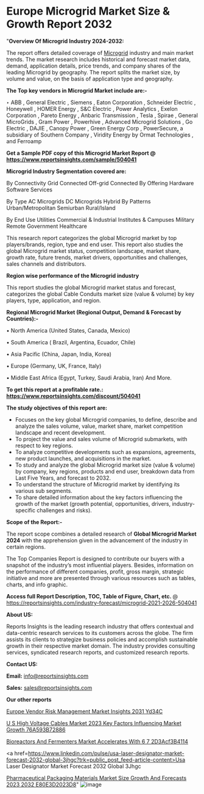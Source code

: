 # Europe Microgrid Market Size & Growth Report 2032

"<strong>Overview Of Microgrid Industry 2024-2032:</strong>

The report offers detailed coverage of <a href=https://www.reportsinsights.com/sample/504041>Microgrid</a> industry and main market trends. The market research includes historical and forecast market data, demand, application details, price trends, and company shares of the leading Microgrid by geography. The report splits the market size, by volume and value, on the basis of application type and geography.

<strong>The Top key vendors in Microgrid Market include are:- </strong>

‣ ABB , General Electric , Siemens , Eaton Corporation , Schneider Electric , Honeywell , HOMER Energy , S&C Electric , Power Analytics , Exelon Corporation , Pareto Energy , Anbaric Transmission , Tesla , Spirae , General MicroGrids , Gram Power , Powerhive , Advanced Microgrid Solutions , Go Electric , DAJIE , Canopy Power , Green Energy Corp , PowerSecure, a subsidiary of Southern Company , Viridity Energy by Ormat Technologies , and Ferroamp

<strong>Get a Sample PDF copy of this Microgrid Market Report </strong><strong>@ <a href=https://www.reportsinsights.com/sample/504041 style=color:#0000ff;>https://www.reportsinsights.com/sample/504041</a> </strong>

<strong>Microgrid Industry Segmentation covered are:</strong>

By Connectivity
Grid Connected
Off-grid Connected
By Offering
Hardware
Software
Services

By Type
AC Microgrids
DC Microgrids
Hybrid
By Patterns
Urban/Metropolitan
Semiurban
Rural/Island

By End Use
Utilities
Commercial & Industrial
Institutes & Campuses
Military
Remote
Government
Healthcare

This research report categorizes the global Microgrid market by top players/brands, region, type and end user. This report also studies the global Microgrid market status, competition landscape, market share, growth rate, future trends, market drivers, opportunities and challenges, sales channels and distributors.

<strong>Region wise performance of the Microgrid industry</strong><strong> </strong>

This report studies the global Microgrid market status and forecast, categorizes the global Cable Conduits market size (value &amp; volume) by key players, type, application, and region. 

<strong>Regional Microgrid Market (Regional Output, Demand &amp; Forecast by Countries):-</strong>

• North America (United States, Canada, Mexico)

• South America ( Brazil, Argentina, Ecuador, Chile)

• Asia Pacific (China, Japan, India, Korea)

• Europe (Germany, UK, France, Italy)

• Middle East Africa (Egypt, Turkey, Saudi Arabia, Iran) And More.

<strong>To get this report at a profitable rate.: <a href=https://www.reportsinsights.com/discount/504041 style=color:#0000ff;>https://www.reportsinsights.com/discount/504041</a></strong>

<strong>The study objectives of this report are:</strong>
<ul>
  <li>Focuses on the key global Microgrid companies, to define, describe and analyze the sales volume, value, market share, market competition landscape and recent development.</li>
  <li>To project the value and sales volume of Microgrid submarkets, with respect to key regions.</li>
  <li>To analyze competitive developments such as expansions, agreements, new product launches, and acquisitions in the market.</li>
  <li>To study and analyze the global Microgrid market size (value &amp; volume) by company, key regions, products and end user, breakdown data from Last Five Years, and forecast to 2032.</li>
  <li>To understand the structure of Microgrid market by identifying its various sub segments.</li>
  <li>To share detailed information about the key factors influencing the growth of the market (growth potential, opportunities, drivers, industry-specific challenges and risks).</li>
</ul>
<strong>Scope of the Report:-</strong><strong> </strong>

The report scope combines a detailed research of <strong>Global Microgrid Market 2024 </strong>with the apprehension given in the advancement of the industry in certain regions.

The Top Companies Report is designed to contribute our buyers with a snapshot of the industry’s most influential players. Besides, information on the performance of different companies, profit, gross margin, strategic initiative and more are presented through various resources such as tables, charts, and info graphic.

<strong>Access full Report Description, TOC, Table of Figure, Chart, etc. </strong>@   <a href=https://reportsinsights.com/industry-forecast/microgrid-2021-2026-504041 style=color:#0000ff;>https://reportsinsights.com/industry-forecast/microgrid-2021-2026-504041</a>

<strong>About US:</strong>

Reports Insights is the leading research industry that offers contextual and data-centric research services to its customers across the globe. The firm assists its clients to strategize business policies and accomplish sustainable growth in their respective market domain. The industry provides consulting services, syndicated research reports, and customized research reports.

<strong>Contact US:</strong>

<p class=""""><b>Email:</b> <a href=mailto:info@reportsinsights.com>info@reportsinsights.com</a></p>
<p class=""""><b>Sales:</b> <a href=mailto:sales@reportsinsights.com>sales@reportsinsights.com</a></p>

<strong>Our other reports</strong>

<a href=https://www.linkedin.com/pulse/europe-vendor-risk-management-market-insights-2031-yd34c/>Europe Vendor Risk Management Market Insights 2031 Yd34C</a>

<a href=https://medium.com/@swatiga40/u-s-high-voltage-cables-market-2023-key-factors-influencing-market-growth-76a593b72886>U S High Voltage Cables Market 2023 Key Factors Influencing Market Growth 76A593B72886</a>

<a href=https://medium.com/@jaya.reportsinsights/bioreactors-and-fermenters-market-accelerates-with-6-7-2d3acf3b4114>Bioreactors And Fermenters Market Accelerates With 6 7 2D3Acf3B4114</a>

<a href=https://www.linkedin.com/pulse/usa-laser-designator-market-forecast-2032-global-3jhgc?trk=public_post_feed-article-content>Usa Laser Designator Market Forecast 2032 Global 3Jhgc</a>

<a href=https://medium.com/@reportsinsights.aj/pharmaceutical-packaging-materials-market-size-growth-and-forecasts-2023-2032-e80e3d2023d8>Pharmaceutical Packaging Materials Market Size Growth And Forecasts 2023 2032 E80E3D2023D8</a>"
![image](https://github.com/Reportsinsights123/RIgrowth/assets/158415881/aa7adce2-adfb-4b3a-97ec-0ac059da1ac3)
